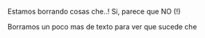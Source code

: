 Estamos borrando cosas che..!
Si, parece que NO (!)

Borramos un poco mas de texto
para ver que sucede che
